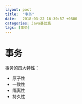 ```yaml
---
layout: post
title:  "事务"
date:   2018-03-22 16:30:57 +0800
categories: Java基础篇
tags: [事务]
---
```




# 事务

事务的四大特性：

- 原子性
- 一致性
- 隔离性
- 持久性